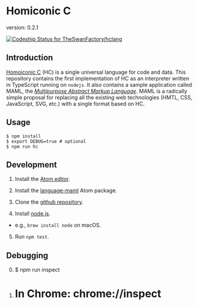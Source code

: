 # Homiconic C
version: 0.2.1

[![Codeship Status for TheSwanFactory/hclang](https://app.codeship.com/projects/b1198f30-aee9-0137-5fdc-4a1003a17a1c/status?branch=master)](https://app.codeship.com/projects/362584)

## Introduction

[Homoiconic C](https://theswanfactory.wordpress.com/2016/12/20/homoiconic-c-a-universal-language-for-code-and-data/) (HC) is a single universal language for code and data.  This repository contains the first implementation of HC as an interpreter written in TypeScript running on `nodejs`.  It also contains a sample application called MAML, the [*Multipurpose Abstract Markup Language*](https://theswanfactory.wordpress.com/2016/11/08/introducing-maml-a-draft-proposal-for-html6/).  MAML is a radically simple proposal for replacing all the existing web technologies (HMTL, CSS, JavaScript, SVG, etc.) with a single format based on HC.

## Usage

```
$ npm install
$ export DEBUG=true # optional
$ npm run hc
```


## Development

1. Install the [Atom editor](http://flight-manual.atom.io/getting-started/sections/installing-atom/).

2. Install the [language-maml](https://github.com/TheSwanFactory/language-maml) Atom package.

3. Clone the [github repository](https://github.com/TheSwanFactory/hclang.git).

4. Install [node.js](https://nodejs.org/).
  * e.g., `brew install node` on macOS.

5. Run `npm test`.

## Debugging
0. $ npm run inspect
5. # In Chrome: chrome://inspect
